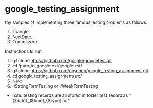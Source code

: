 # google_testing_assignment

toy samples of implementing three famous testing problems as follows:

1. Triangle.
2. NextDate.
3. Commission.

Instructions to run:

1. git clone <https://github.com/google/googletest.git>
2. cd /path_to_googletest/googletest/
3. git clone <https://github.com/chychen/google_testing_assignment.git>
4. cd google_testing_assignment/src/
5. make
6. ./StrongFormTesting or ./WeekFormTesting

* note: testing records are all stored in folder test_record as "{$date}\_{$time}\_{$type}.txt"
